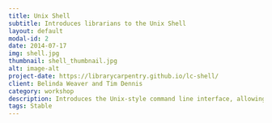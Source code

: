 ```yaml
---
title: Unix Shell
subtitle: Introduces librarians to the Unix Shell
layout: default
modal-id: 2
date: 2014-07-17
img: shell.jpg
thumbnail: shell_thumbnail.jpg
alt: image-alt
project-date: https://librarycarpentry.github.io/lc-shell/
client: Belinda Weaver and Tim Dennis
category: workshop
description: Introduces the Unix-style command line interface, allowing you to efficiently work with directories and files, and find and manipulate data. Intoduces for loops, pipes, and counting and mining texts.
tags: Stable
---
```

